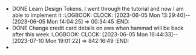 - DONE Learn Design Tokens. I went through the tutorial and now I am able to implement it
  :LOGBOOK:
  CLOCK: [2023-06-05 Mon 13:29:40]--[2023-06-05 Mon 14:04:25] =>  00:34:45
  :END:
- DONE Change credit card details on aws when hammad will be back after this week
  :LOGBOOK:
  CLOCK: [2023-06-05 Mon 16:44:33]--[2023-07-10 Mon 19:01:22] =>  842:16:49
  :END:
-